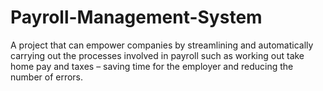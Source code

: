 # Payroll-Management-System
A project that can empower companies by streamlining and automatically carrying out the processes involved in payroll such as working out take home pay and taxes – saving time for the employer and reducing the number of errors.
